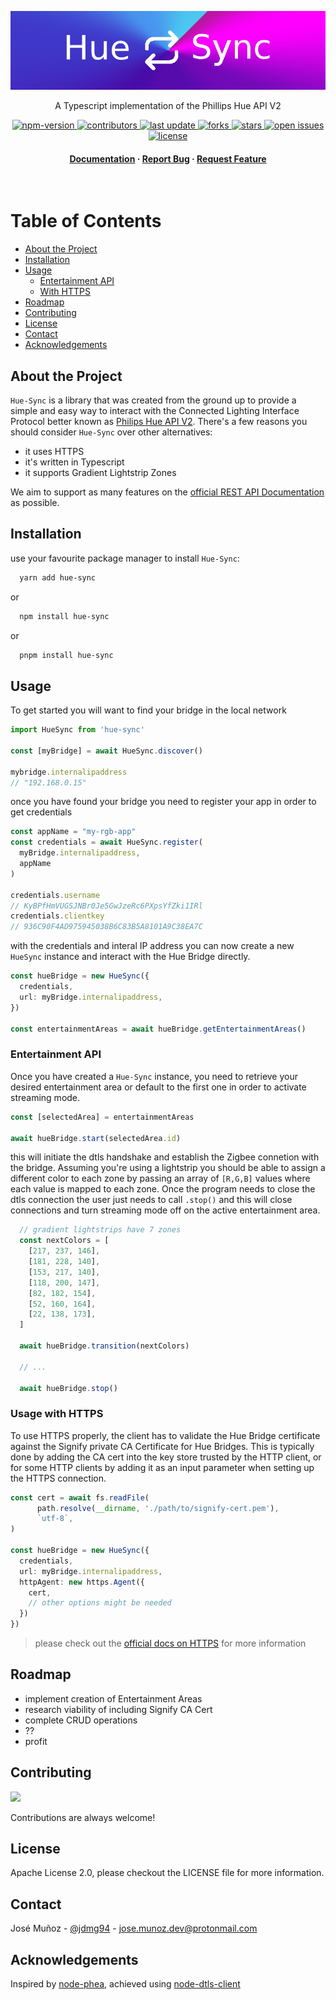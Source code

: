 <div align="center">

  <img 
    width="auto" 
    height="auto" 
    alt="hue-sync" 
    src="assets/logo.png" 
    style="min-height: 80px;" 
  />
  <p>
    A Typescript implementation of the Phillips Hue API V2
  </p>


<!-- Badges -->
<p>
  <a href="https://www.npmjs.com/package/hue-sync">
    <img src="https://img.shields.io/npm/v/hue-sync" alt="npm-version" />
  </a>
  <a href="https://github.com/jdmg94/hue-sync/graphs/contributors">
    <img src="https://img.shields.io/github/contributors/jdmg94/hue-sync" alt="contributors" />
  </a>
  <a href="">
    <img src="https://img.shields.io/github/last-commit/jdmg94/hue-sync" alt="last update" />
  </a>
  <a href="https://github.com/jdmg94/hue-sync/network/members">
    <img src="https://img.shields.io/github/forks/jdmg94/hue-sync" alt="forks" />
  </a>
  <a href="https://github.com/jdmg94/hue-sync/stargazers">
    <img src="https://img.shields.io/github/stars/jdmg94/hue-sync" alt="stars" />
  </a>
  <a href="https://github.com/jdmg94/hue-sync/issues/">
    <img src="https://img.shields.io/github/issues/jdmg94/hue-sync" alt="open issues" />
  </a>
  <a href="https://github.com/jdmg94/hue-sync/blob/master/LICENSE">
    <img src="https://img.shields.io/github/license/jdmg94/hue-sync.svg" alt="license" />
  </a>
</p>

<h4>
    <a href="https://github.com/jdmg94/hue-sync/README.md">Documentation</a>
  <span> · </span>
    <a href="https://github.com/jdmg94/hue-sync/issues/">Report Bug</a>
  <span> · </span>
    <a href="https://github.com/jdmg94/hue-sync/issues/">Request Feature</a>
  </h4>
</div>

<br />

<!-- Table of Contents -->
# Table of Contents

- [About the Project](#about-the-project)
- [Installation](#installation)
- [Usage](#usage)
  - [Entertainment API](#entertainment-api)
  - [With HTTPS](#usage-with-https)
- [Roadmap](#roadmap)
- [Contributing](#contributing)
- [License](#license)
- [Contact](#contact)
- [Acknowledgements](#acknowledgements)


<!-- About the Project -->
## About the Project

`Hue-Sync` is a library that was created from the ground up to provide a simple and easy way to interact with the Connected Lighting Interface Protocol better known as [Philips Hue API V2](https://developers.meethue.com/develop/hue-api-v2/). There's a few reasons you should consider `Hue-Sync` over other alternatives:

- it uses HTTPS
- it's written in Typescript
- it supports Gradient Lightstrip Zones

We aim to support as many features on the [official REST API Documentation](https://developers.meethue.com/develop/hue-api-v2/api-reference/) as possible.

<!-- Installation -->
## Installation

use your favourite package manager to install `Hue-Sync`:


```bash
  yarn add hue-sync
```
or 
```bash
  npm install hue-sync
```
or
```bash
  pnpm install hue-sync
```

<!-- Usage -->
## Usage

To get started you will want to find your bridge in the local network

```typescript
import HueSync from 'hue-sync'

const [myBridge] = await HueSync.discover()
 
mybridge.internalipaddress
// "192.168.0.15"
```

once you have found your bridge you need to register your app in order to get credentials

```typescript
const appName = "my-rgb-app"
const credentials = await HueSync.register(
  myBridge.internalipaddress, 
  appName
)

credentials.username
// KyBPfHmVUGSJNBr0Je5GwJzeRc6PXpsYfZki1IRl
credentials.clientkey
// 936C90F4AD975945038B6C83B5A8101A9C38EA7C
```

with the credentials and interal IP address you can now create a new `HueSync` instance and interact with the Hue Bridge directly.

```typescript
const hueBridge = new HueSync({
  credentials,
  url: myBridge.internalipaddress,
})

const entertainmentAreas = await hueBridge.getEntertainmentAreas()
```

### Entertainment API

Once you have created a `Hue-Sync` instance, you need to retrieve your desired entertainment area or default to the first one in order to activate streaming mode.

```typescript
const [selectedArea] = entertainmentAreas

await hueBridge.start(selectedArea.id) 

```

this will initiate the dtls handshake and establish the Zigbee connetion with the bridge. Assuming you're using a lightstrip you should be able to assign a different color to each zone by passing an array of `[R,G,B]` values where each value is mapped to each zone. Once the program needs to close the dtls connection the user just needs to call `.stop()` and this will close connections and turn streaming mode off on the active entertainment area.

```typescript
  // gradient lightstrips have 7 zones
  const nextColors = [
    [217, 237, 146],
    [181, 228, 140],
    [153, 217, 140],
    [118, 200, 147],
    [82, 182, 154],
    [52, 160, 164],
    [22, 138, 173],
  ]

  await hueBridge.transition(nextColors)

  // ...
  
  await hueBridge.stop()  
```
 

### Usage with HTTPS

To use HTTPS properly, the client has to validate the Hue Bridge certificate against the Signify private CA Certificate for Hue Bridges. This is typically done by adding the CA cert into the key store trusted by the HTTP client, or for some HTTP clients by adding it as an input parameter when setting up the HTTPS connection.

```typescript
const cert = await fs.readFile(
      path.resolve(__dirname, './path/to/signify-cert.pem'),
      `utf-8`,
)

const hueBridge = new HueSync({
  credentials,
  url: myBridge.internalipaddress,
  httpAgent: new https.Agent({
    cert,
    // other options might be needed    
  })
})
```

> please check out the [official docs on HTTPS](https://developers.meethue.com/develop/application-design-guidance/using-https/) for more information



<!-- Roadmap -->
## Roadmap

* implement creation of Entertainment Areas
* research viability of including Signify CA Cert
* complete CRUD operations
* ??
* profit

<!-- Contributing -->
## Contributing

<a href="https://github.com/jdmg94/hue-sync/graphs/contributors">
  <img src="https://contrib.rocks/image?repo=jdmg94/hue-sync" />
</a>


Contributions are always welcome!


<!-- License -->
## License

Apache License 2.0, please checkout the LICENSE file for more information.

<!-- Contact -->
## Contact

José Muñoz - [@jdmg94](https://twitter.com/jdmg94) - jose.munoz.dev@protonmail.com


<!-- Acknowledgments -->
## Acknowledgements


Inspired by [node-phea](https://github.com/JakeBednard/node-phea), achieved using [node-dtls-client](https://github.com/AlCalzone/)
